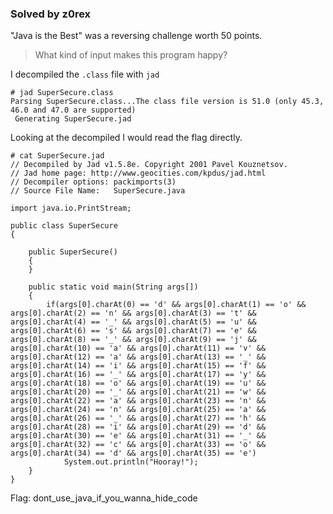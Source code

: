 ### Solved by z0rex

"Java is the Best" was a reversing challenge worth 50 points.

> What kind of input makes this program happy? 

I decompiled the `.class` file with `jad`

```
# jad SuperSecure.class 
Parsing SuperSecure.class...The class file version is 51.0 (only 45.3, 46.0 and 47.0 are supported)
 Generating SuperSecure.jad
```

Looking at the decompiled I would read the flag directly.

```
# cat SuperSecure.jad 
// Decompiled by Jad v1.5.8e. Copyright 2001 Pavel Kouznetsov.
// Jad home page: http://www.geocities.com/kpdus/jad.html
// Decompiler options: packimports(3) 
// Source File Name:   SuperSecure.java

import java.io.PrintStream;

public class SuperSecure
{

    public SuperSecure()
    {
    }

    public static void main(String args[])
    {
        if(args[0].charAt(0) == 'd' && args[0].charAt(1) == 'o' && args[0].charAt(2) == 'n' && args[0].charAt(3) == 't' && args[0].charAt(4) == '_' && args[0].charAt(5) == 'u' && args[0].charAt(6) == 's' && args[0].charAt(7) == 'e' && args[0].charAt(8) == '_' && args[0].charAt(9) == 'j' && args[0].charAt(10) == 'a' && args[0].charAt(11) == 'v' && args[0].charAt(12) == 'a' && args[0].charAt(13) == '_' && args[0].charAt(14) == 'i' && args[0].charAt(15) == 'f' && args[0].charAt(16) == '_' && args[0].charAt(17) == 'y' && args[0].charAt(18) == 'o' && args[0].charAt(19) == 'u' && args[0].charAt(20) == '_' && args[0].charAt(21) == 'w' && args[0].charAt(22) == 'a' && args[0].charAt(23) == 'n' && args[0].charAt(24) == 'n' && args[0].charAt(25) == 'a' && args[0].charAt(26) == '_' && args[0].charAt(27) == 'h' && args[0].charAt(28) == 'i' && args[0].charAt(29) == 'd' && args[0].charAt(30) == 'e' && args[0].charAt(31) == '_' && args[0].charAt(32) == 'c' && args[0].charAt(33) == 'o' && args[0].charAt(34) == 'd' && args[0].charAt(35) == 'e')
            System.out.println("Hooray!");
    }
}
```

Flag: dont_use_java_if_you_wanna_hide_code